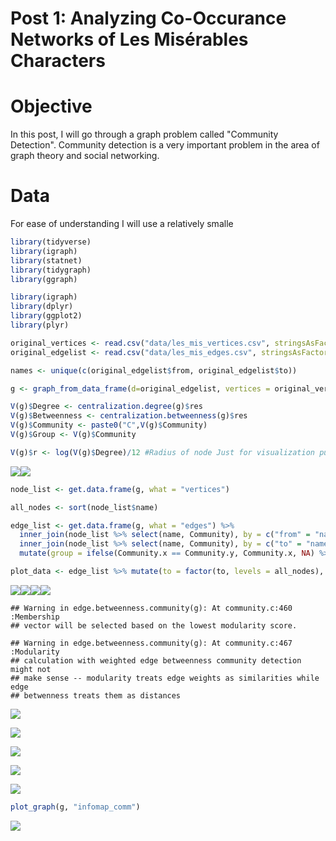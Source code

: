Post 1: Analyzing Co-Occurance Networks of Les Misérables Characters
================

Objective
=========

In this post, I will go through a graph problem called "Community Detection". Community detection is a very important problem in the area of graph theory and social networking.

Data
====

For ease of understanding I will use a relatively smalle

``` r
library(tidyverse)
library(igraph)
library(statnet)
library(tidygraph)
library(ggraph)

library(igraph)
library(dplyr)
library(ggplot2)
library(plyr)
```

``` r
original_vertices <- read.csv("data/les_mis_vertices.csv", stringsAsFactors = FALSE)
original_edgelist <- read.csv("data/les_mis_edges.csv", stringsAsFactors = FALSE)

names <- unique(c(original_edgelist$from, original_edgelist$to))

g <- graph_from_data_frame(d=original_edgelist, vertices = original_vertices, directed=TRUE)

V(g)$Degree <- centralization.degree(g)$res
V(g)$Betweenness <- centralization.betweenness(g)$res
V(g)$Community <- paste0("C",V(g)$Community)
V(g)$Group <- V(g)$Community

V(g)$r <- log(V(g)$Degree)/12 #Radius of node Just for visualization purpose
```

![](Post1_files/figure-markdown_github/unnamed-chunk-3-1.png)![](Post1_files/figure-markdown_github/unnamed-chunk-3-2.png)

``` r
node_list <- get.data.frame(g, what = "vertices")

all_nodes <- sort(node_list$name)

edge_list <- get.data.frame(g, what = "edges") %>%
  inner_join(node_list %>% select(name, Community), by = c("from" = "name")) %>%
  inner_join(node_list %>% select(name, Community), by = c("to" = "name")) %>%
  mutate(group = ifelse(Community.x == Community.y, Community.x, NA) %>% factor())

plot_data <- edge_list %>% mutate(to = factor(to, levels = all_nodes), from = factor(from, levels = all_nodes))
```

![](Post1_files/figure-markdown_github/unnamed-chunk-6-1.png)![](Post1_files/figure-markdown_github/unnamed-chunk-6-2.png)![](Post1_files/figure-markdown_github/unnamed-chunk-6-3.png)![](Post1_files/figure-markdown_github/unnamed-chunk-6-4.png)

    ## Warning in edge.betweenness.community(g): At community.c:460 :Membership
    ## vector will be selected based on the lowest modularity score.

    ## Warning in edge.betweenness.community(g): At community.c:467 :Modularity
    ## calculation with weighted edge betweenness community detection might not
    ## make sense -- modularity treats edge weights as similarities while edge
    ## betwenness treats them as distances

![](Post1_files/figure-markdown_github/unnamed-chunk-8-1.png)

![](Post1_files/figure-markdown_github/unnamed-chunk-9-1.png)

![](Post1_files/figure-markdown_github/unnamed-chunk-10-1.png)

![](Post1_files/figure-markdown_github/unnamed-chunk-11-1.png)

![](Post1_files/figure-markdown_github/unnamed-chunk-12-1.png)

``` r
plot_graph(g, "infomap_comm")
```

![](Post1_files/figure-markdown_github/unnamed-chunk-13-1.png)
